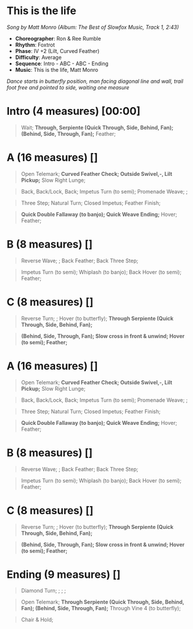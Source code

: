 # This is the life
*Song by Matt Monro (Album: The Best of Slowfox Music, Track 1, 2:43)*

* **Choreographer**: Ron & Ree Rumble
* **Rhythm**: Foxtrot
* **Phase**: IV +2 (Lilt, Curved Feather)
* **Difficulty**: Average
* **Sequence**: Intro - ABC - ABC - Ending
* **Music**: This is the life, Matt Monro

*Dance starts in butterfly position, man facing diagonal line and wall, trail foot free and pointed to side, waiting one measure*

# Intro (4 measures) [00:00]

> Wait; **Through, Serpiente (Quick Through, Side, Behind, Fan); (Behind, Side, Through, Fan);** Feather;

# A (16 measures) []

> Open Telemark; **Curved Feather Check; Outside Swivel,-, Lilt Pickup;** Slow Right Lunge;

> Back, Back/Lock, Back; Impetus Turn (to semi); Promenade Weave; ;

> Three Step; Natural Turn; Closed Impetus; Feather Finish;

> **Quick Double Fallaway (to banjo); Quick Weave Ending;** Hover; Feather;

# B (8 measures) []

> Reverse Wave; ; Back Feather; Back Three Step;

> Impetus Turn (to semi); Whiplash (to banjo); Back Hover (to semi); Feather;

# C (8 measures) []

> Reverse Turn; ; Hover (to butterfly); **Through Serpiente (Quick Through, Side, Behind, Fan);**


> **(Behind, Side, Through, Fan); Slow cross in front & unwind; Hover (to semi); Feather;**


# A (16 measures) []

> Open Telemark; **Curved Feather Check; Outside Swivel,-, Lilt Pickup;** Slow Right Lunge;

> Back, Back/Lock, Back; Impetus Turn (to semi); Promenade Weave; ;

> Three Step; Natural Turn; Closed Impetus; Feather Finish;

> **Quick Double Fallaway (to banjo); Quick Weave Ending;** Hover; Feather;

# B (8 measures) []

> Reverse Wave; ; Back Feather; Back Three Step;

> Impetus Turn (to semi); Whiplash (to banjo); Back Hover (to semi); Feather;

# C (8 measures) []

> Reverse Turn; ; Hover (to butterfly); **Through Serpiente (Quick Through, Side, Behind, Fan);**


> **(Behind, Side, Through, Fan); Slow cross in front & unwind; Hover (to semi); Feather;**

# Ending (9 measures) []

> Diamond Turn; ; ; ;

> Open Telemark; **Through Serpiente (Quick Through, Side, Behind, Fan); (Behind, Side, Through, Fan);** Through Vine 4 (to butterfly);

> Chair & Hold;